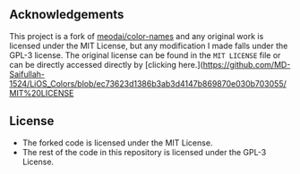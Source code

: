 ## Acknowledgements

This project is a fork of [meodai/color-names](https://github.com/meodai/color-names) and any original work is licensed under the MIT License, but any modification I made falls under the GPL-3 license. The original license can be found in the `MIT LICENSE` file  or can be directly accessed directly  by [clicking here.](https://github.com/MD-Saifullah-1524/LiOS_Colors/blob/ec73623d1386b3ab3d4147b869870e030b703055/MIT%20LICENSE
## License

- The forked code  is licensed under the MIT License.
- The rest of the code in this repository is licensed under the GPL-3 License.
